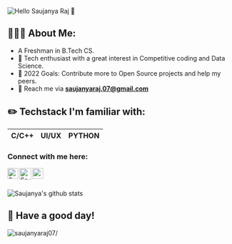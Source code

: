 




![Hello](https://user-images.githubusercontent.com/88873588/136410356-e0ba0c6f-5dd5-46d9-bed8-e022926a3f89.gif) Saujanya Raj 👋

## 👩🏻‍💻 About Me:

- A Freshman in B.Tech CS.
- 🔭 Tech enthusiast with a great interest in Competitive coding and Data Science.
- 🥅 2022 Goals: Contribute more to Open Source projects and help my peers.
- 📧 Reach me via **saujanyaraj.07@gmail.com**

## ✏️ Techstack I'm familiar with: 

C/C++ |UI/UX | PYTHON |
|-----|------|--------|


### Connect with me here:  


<a href="https://www.linkedin.com/in/saujanyaraj07/">
    <img align="left" alt="Saujanyaraj07 | Linkedin" width="24px" src="https://github.com/TheDudeThatCode/TheDudeThatCode/blob/master/Assets/Linkedin.svg" />
  </a>
   <a href="https://twitter.com/Saujanyar07">
    <img align="left" alt="Saujanyar07 | Twitter" width="26px" src="https://github.com/TheDudeThatCode/TheDudeThatCode/blob/master/Assets/Twitter.svg" />
</a> 

  <a href="https://www.instagram.com/saujanyar.07/">
    <img align="left" alt="saujanyar.07 | Instagram" width="24px" src="https://github.com/TheDudeThatCode/TheDudeThatCode/blob/master/Assets/Instagram.svg" />
  </a>


<br>
<br/>

![Saujanya's github stats](https://github-readme-stats.vercel.app/api?username=saujanyaraj07&count_private=true&show_icons=true&theme=radical)

## :rainbow: Have a good day!

<p align="left"> <img src=https://komarev.com/ghpvc/?username=saujanyaraj07 alt=saujanyaraj07/></p>
